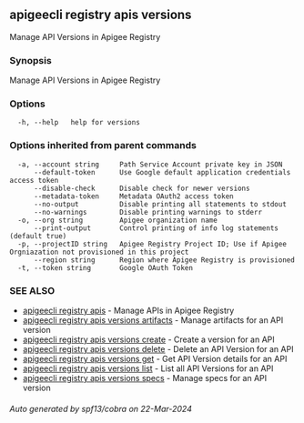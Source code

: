 ## apigeecli registry apis versions

Manage API Versions in Apigee Registry

### Synopsis

Manage API Versions in Apigee Registry

### Options

```
  -h, --help   help for versions
```

### Options inherited from parent commands

```
  -a, --account string     Path Service Account private key in JSON
      --default-token      Use Google default application credentials access token
      --disable-check      Disable check for newer versions
      --metadata-token     Metadata OAuth2 access token
      --no-output          Disable printing all statements to stdout
      --no-warnings        Disable printing warnings to stderr
  -o, --org string         Apigee organization name
      --print-output       Control printing of info log statements (default true)
  -p, --projectID string   Apigee Registry Project ID; Use if Apigee Orgniazation not provisioned in this project
      --region string      Region where Apigee Registry is provisioned
  -t, --token string       Google OAuth Token
```

### SEE ALSO

* [apigeecli registry apis](apigeecli_registry_apis.md)	 - Manage APIs in Apigee Registry
* [apigeecli registry apis versions artifacts](apigeecli_registry_apis_versions_artifacts.md)	 - Manage artifacts for an API version
* [apigeecli registry apis versions create](apigeecli_registry_apis_versions_create.md)	 - Create a version for an API
* [apigeecli registry apis versions delete](apigeecli_registry_apis_versions_delete.md)	 - Delete an API Version for an API
* [apigeecli registry apis versions get](apigeecli_registry_apis_versions_get.md)	 - Get API Version details for an API
* [apigeecli registry apis versions list](apigeecli_registry_apis_versions_list.md)	 - List all API Versions for an API
* [apigeecli registry apis versions specs](apigeecli_registry_apis_versions_specs.md)	 - Manage specs for an API version

###### Auto generated by spf13/cobra on 22-Mar-2024
